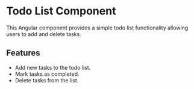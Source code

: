 # Todo List Component

This Angular component provides a simple todo list functionality allowing users to add and delete tasks.

## Features

- Add new tasks to the todo list.
- Mark tasks as completed.
- Delete tasks from the list.
